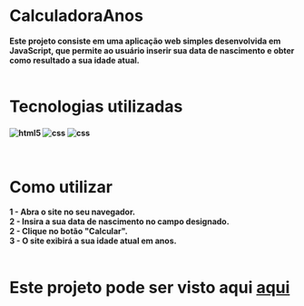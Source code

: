 # CalculadoraAnos

<b>Este projeto consiste em uma aplicação web simples desenvolvida em JavaScript, que permite ao usuário inserir sua data de nascimento e obter como resultado a sua idade atual. <b>
<br><br>

<h1>Tecnologias utilizadas</h1>

<img align="center" alt="html5" src="https://img.shields.io/badge/HTML5-E34F26?style=for-the-badge&logo=html5&logoColor=white"> <img align="center" alt="css" src="https://img.shields.io/badge/CSS3-1572B6?style=for-the-badge&logo=css3&logoColor=white"/> <img align="center" alt="css" src="https://img.shields.io/badge/JavaScript-F7DF1E?style=for-the-badge&logo=javascript&logoColor=black"/>
 
<br>
 
 # Como utilizar
1 - Abra o site no seu navegador.<br>
2 - Insira a sua data de nascimento no campo designado.<br>
2 - Clique no botão "Calcular".<br>
3 - O site exibirá a sua idade atual em anos.<br>
<br>
 
<h1>Este projeto pode ser visto aqui  <a href='https://luizh3nr1que.github.io/CalculadoraAnos/'>aqui</a></h1>

